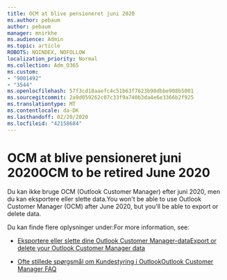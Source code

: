 ```yaml
---
title: OCM at blive pensioneret juni 2020
ms.author: pebaum
author: pebaum
manager: mnirkhe
ms.audience: Admin
ms.topic: article
ROBOTS: NOINDEX, NOFOLLOW
localization_priority: Normal
ms.collection: Adm_O365
ms.custom:
- "9001492"
- "3544"
ms.openlocfilehash: 57f3cd18aaefc4c51b63f7623b98dbbe908b5001
ms.sourcegitcommit: 2a9d059262c07c33f9a740b3da4e6e3366b2f925
ms.translationtype: MT
ms.contentlocale: da-DK
ms.lasthandoff: 02/20/2020
ms.locfileid: "42158684"
---
```

# <a name="ocm-to-be-retired-june-2020"></a><span data-ttu-id="e96d3-102">OCM at blive pensioneret juni 2020</span><span class="sxs-lookup"><span data-stu-id="e96d3-102">OCM to be retired June 2020</span></span>

<span data-ttu-id="e96d3-103">Du kan ikke bruge OCM (Outlook Customer Manager) efter juni 2020, men du kan eksportere eller slette data.</span><span class="sxs-lookup"><span data-stu-id="e96d3-103">You won't be able to use Outlook Customer Manager (OCM) after June 2020, but you'll be able to export or delete data.</span></span> 

<span data-ttu-id="e96d3-104">Du kan finde flere oplysninger under:</span><span class="sxs-lookup"><span data-stu-id="e96d3-104">For more information, see:</span></span>

- [<span data-ttu-id="e96d3-105">Eksportere eller slette dine Outlook Customer Manager-data</span><span class="sxs-lookup"><span data-stu-id="e96d3-105">Export or delete your Outlook Customer Manager data</span></span>](https://support.office.com/en-us/article/1a421cb4-e8de-4b44-bfb8-710b92820439)

- [<span data-ttu-id="e96d3-106">Ofte stillede spørgsmål om Kundestyring i Outlook</span><span class="sxs-lookup"><span data-stu-id="e96d3-106">Outlook Customer Manager FAQ</span></span>](https://support.office.com/article/88e127ca-43a1-4c9d-8d52-6ad3a80f9c32) 